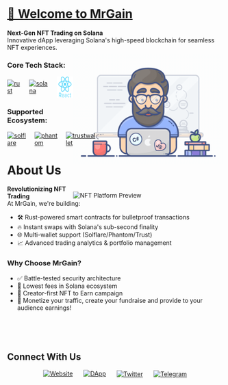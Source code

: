 <!-- Intro  -->
<h1 align="left">
  <a href="#-welcome-to-mrgain">🚀 Welcome to MrGain</a>
</h1>

**Next-Gen NFT Trading on Solana**  
Innovative dApp leveraging Solana's high-speed blockchain for seamless NFT experiences.
<img align="right" width="350" src="/assets/programmer.gif" alt="Coding gif" style="margin-top: 20px" />

<!-- Tech Stack  -->
<h3 align="left">Core Tech Stack:</h3>
<p align="left" style="display: flex; align-items: center; gap: 20px"> 
  <a href="https://www.rust-lang.org/" target="_blank">
    <img src="https://www.rust-lang.org/static/images/rust-logo-blk.svg" alt="rust" width="80" height="80" style="vertical-align: middle" />
  </a>
  <a href="https://solana.com/" target="_blank">
    <img src="https://cryptologos.cc/logos/solana-sol-logo.svg" alt="solana" width="50" height="50" style="vertical-align: middle" />
  </a>
  <a href="https://reactjs.org/" target="_blank">
    <img src="https://raw.githubusercontent.com/devicons/devicon/master/icons/react/react-original-wordmark.svg" alt="react" width="50" height="50" style="vertical-align: middle" />
  </a>
</p>

<!-- Ecosystem  -->
<h3 align="left">Supported Ecosystem:</h3>
<p align="left" style="display: flex; align-items: center; gap: 15px">
  <a href="https://solflare.com/" target="_blank">
    <img src="https://i.ibb.co/CRmdxZW/solflare.png" alt="solflare" width="50" height="50" style="vertical-align: middle" />
  </a>
  <a href="https://phantom.app/" target="_blank">
    <img src="https://i.ibb.co/KzqD0bc4/phantom.png" alt="phantom" width="50" height="50" style="vertical-align: middle" />
  </a>
  <a href="https://trustwallet.com/" target="_blank">
    <img src="https://trustwallet.com/assets/images/media/assets/TWT.png" alt="trustwallet" width="50" height="50" style="vertical-align: middle" />
  </a>
</p>

<!-- About Section -->
# About Us

<p>
 <img align="right" width="350" src="/assets/nft-animation.gif" alt="NFT Platform Preview" style="margin-top: 15px" />

**Revolutionizing NFT Trading**  
At MrGain, we're building:
- 🛠️ Rust-powered smart contracts for bulletproof transactions
- 🔥 Instant swaps with Solana's sub-second finality
- 🌐 Multi-wallet support (Solflare/Phantom/Trust)
- 📈 Advanced trading analytics & portfolio management

### Why Choose MrGain?
- ✅ Battle-tested security architecture
- 💸 Lowest fees in Solana ecosystem
- 🎨 Creator-first NFT to Earn campaign
- 🤖 Monetize your traffic, create your fundraise and provide to your audience earnings!

</p>

<br/><br/><br/>

## Connect With Us

<p align="center" style="display: flex; justify-content: center; align-items: center; gap: 25px">
 <a href="https://mrgain.io" target="_blank">
  <img src="https://i.ibb.co/rK0p0mf9/internet.png" alt="Website" width="78" height="45" style="object-fit: contain" />
 </a>
 <a href="https://app.mrgain.io" target="_blank">
  <img src="https://i.ibb.co/rK0p0mf9/internet.png" alt="DApp" width="78" height="45" style="object-fit: contain" />
 </a>
 <a href="https://twitter.com/MrGainSol" target="_blank">
  <img src="https://i.ibb.co/FFPBdpD/vecteezy-new-twitter-x-logo-twitter-icon-x-social-media-icon-42148611.png" alt="Twitter" width="60" height="60" style="vertical-align: middle" />
 </a>
 <a href="https://t.me/mrgainofficial" target="_blank">
  <img src="https://i.ibb.co/Q3pKmNL2/twitter.png" alt="Telegram" width="60" height="60" style="vertical-align: middle" />
 </a>
</p>
